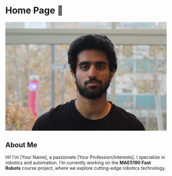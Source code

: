 # Home Page 🤖

![Profile Picture](images/headshot.jpg)  <!-- Replace this URL with the link to your profile picture -->

## About Me

Hi! I'm [Your Name], a passionate [Your Profession/Interests]. I specialize in robotics and automation. I’m currently working on the **MAE5190 Fast Robots** course project, where we explore cutting-edge robotics technology.

